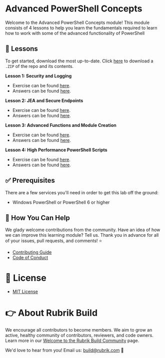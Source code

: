 # Advanced PowerShell Concepts 

Welcome to the Advanced PowerShell Concepts module! This module consists of 4 lessons to help you learn the fundamentals required to learn how to work with some of the advanced functionality of PowerShell

## :pencil: Lessons

To get started, download the most up-to-date. Click [here](https://github.com/RoxieAtRubrik/advanced-powershell-concepts/zip/master) to download a `.ZIP` of the repo and its contents. 

**Lesson 1: Security and Logging**

* Exercise can be found [here](lessons/lesson01-security.md).
* Answers can be found [here](answers/lesson01-security.ps1).

**Lesson 2: JEA and Secure Endpoints**

* Exercise can be found [here](lessons/lesson02-remoting.md).
* Answers can be found [here](answers/lesson02-remoting.ps1).

**Lesson 3: Advanced Functions and Module Creation**

* Exercise can be found [here](lessons/lesson03-advanced_functions.md).
* Answers can be found [here](answers/lesson03-advanced_functions.ps1).

**Lesson 4: High Performance PowerShell Scripts**

* Exercise can be found [here](lessons/lesson04-performance.md).
* Answers can be found [here](answers/lesson04-performance.ps1).

## :white_check_mark: Prerequisites

There are a few services you'll need in order to get this lab off the ground:

* Windows PowerShell or PowerShell 6 or higher

## :muscle: How You Can Help

We glady welcome contributions from the community. Have an idea of how we can improve this learning module? Tell us. Thank you in advance for all of your issues, pull requests, and comments! :star:

* [Contributing Guide](CONTRIBUTING.md)
* [Code of Conduct](CODE_OF_CONDUCT.md)

# :pushpin: License

* [MIT License](LICENSE)

# :point_right: About Rubrik Build

We encourage all contributors to become members. We aim to grow an active, healthy community of contributors, reviewers, and code owners. Learn more in our [Welcome to the Rubrik Build Community](https://github.com/rubrikinc/welcome-to-rubrik-build) page.

We'd love to hear from you! Email us: build@rubrik.com :love_letter:
